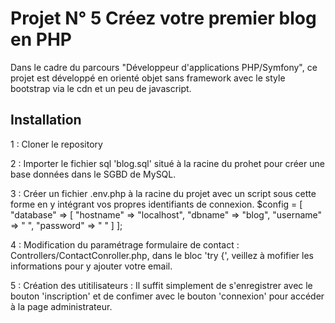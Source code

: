 
# Projet N° 5 Créez votre premier blog en PHP

Dans le cadre du parcours "Développeur d'applications PHP/Symfony", ce projet est développé en orienté objet sans framework avec le style bootstrap via le cdn et un peu de javascript.

## Installation

1 : Cloner le repository

2 : Importer le fichier sql 'blog.sql' situé à la racine du prohet pour créer une base données dans le SGBD de MySQL.

3 : Créer un fichier .env.php à la racine du projet avec un script sous cette forme en y intégrant vos propres identifiants de connexion.
 $config = [
    "database" => [
        "hostname" => "localhost",
        "dbname" => "blog",
        "username" => " ",
        "password" => " "
    ]
];

4 : Modification du paramétrage formulaire de contact : Controllers/ContactConroller.php, dans le bloc 'try {', veillez à mofifier les informations pour y ajouter votre email.

5 : Création des utitilisateurs : Il suffit simplement de s'enregistrer avec le bouton 'inscription' et de confimer avec le bouton 'connexion' pour accéder à la page administrateur.
